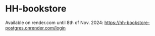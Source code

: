 # HH-bookstore
Available on render.com until 8th of Nov. 2024: https://hh-bookstore-postgres.onrender.com/login 
